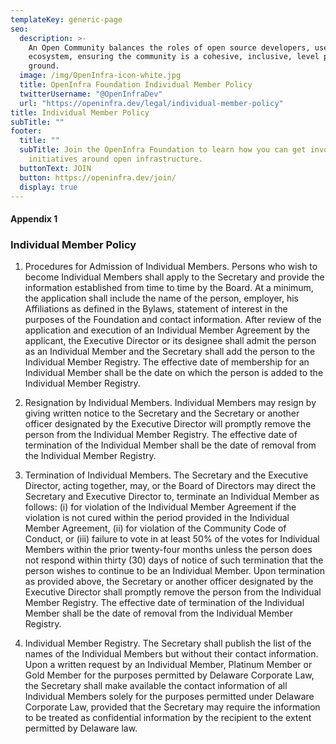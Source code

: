 ```yaml
---
templateKey: generic-page
seo:
  description: >-
    An Open Community balances the roles of open source developers, users and
    ecosystem, ensuring the community is a cohesive, inclusive, level playing
    ground.
  image: /img/OpenInfra-icon-white.jpg
  title: OpenInfra Foundation Individual Member Policy
  twitterUsername: "@OpenInfraDev"
  url: "https://openinfra.dev/legal/individual-member-policy"
title: Individual Member Policy
subTitle: ""
footer:
  title: ""
  subTitle: Join the OpenInfra Foundation to learn how you can get involved in
    initiatives around open infrastructure.
  buttonText: JOIN
  button: https://openinfra.dev/join/
  display: true
---
```


#### Appendix 1

### Individual Member Policy

1. Procedures for Admission of Individual Members. Persons who wish to become Individual Members shall apply to the Secretary and provide the information established from time to time by the Board. At a minimum, the application shall include the name of the person, employer, his Affiliations as defined in the Bylaws, statement of interest in the purposes of the Foundation and contact information. After review of the application and execution of an Individual Member Agreement by the applicant, the Executive Director or its designee shall admit the person as an Individual Member and the Secretary shall add the person to the Individual Member Registry. The effective date of membership for an Individual Member shall be the date on which the person is added to the Individual Member Registry.

2. Resignation by Individual Members. Individual Members may resign by giving written notice to the Secretary and the Secretary or another officer designated by the Executive Director will promptly remove the person from the Individual Member Registry. The effective date of termination of the Individual Member shall be the date of removal from the Individual Member Registry.

3. Termination of Individual Members. The Secretary and the Executive Director, acting together, may, or the Board of Directors may direct the Secretary and Executive Director to, terminate an Individual Member as follows: (i) for violation of the Individual Member Agreement if the violation is not cured within the period provided in the Individual Member Agreement, (ii) for violation of the Community Code of Conduct, or (iii) failure to vote in at least 50% of the votes for Individual Members within the prior twenty-four months unless the person does not respond within thirty (30) days of notice of such termination that the person wishes to continue to be an Individual Member. Upon termination as provided above, the Secretary or another officer designated by the Executive Director shall promptly remove the person from the Individual Member Registry. The effective date of termination of the Individual Member shall be the date of removal from the Individual Member Registry.

4. Individual Member Registry. The Secretary shall publish the list of the names of the Individual Members but without their contact information. Upon a written request by an Individual Member, Platinum Member or Gold Member for the purposes permitted by Delaware Corporate Law, the Secretary shall make available the contact information of all Individual Members solely for the purposes permitted under Delaware Corporate Law, provided that the Secretary may require the information to be treated as confidential information by the recipient to the extent permitted by Delaware law.
